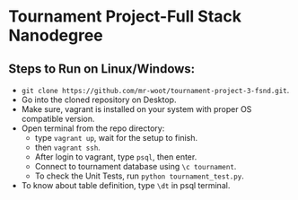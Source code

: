 # Tournament Project-Full Stack Nanodegree

## Steps to Run on Linux/Windows:
- ``git clone https://github.com/mr-woot/tournament-project-3-fsnd.git``.
- Go into the cloned repository on Desktop.
- Make sure, vagrant is installed on your system with proper OS compatible version.
- Open terminal from the repo directory:
  - type ``vagrant up``, wait for the setup to finish.
  - then ``vagrant ssh``.
  - After login to vagrant, type ``psql``, then enter.
  - Connect to tournament database using ``\c tournament``.
  - To check the Unit Tests, run ``python tournament_test.py``.
- To know about table definition, type ``\dt`` in psql terminal. 
